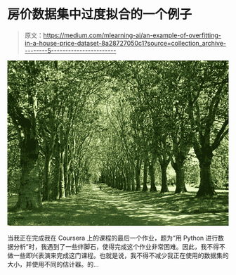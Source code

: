 # 房价数据集中过度拟合的一个例子

> 原文：<https://medium.com/mlearning-ai/an-example-of-overfitting-in-a-house-price-dataset-8a28727050c1?source=collection_archive---------5----------------------->

![](img/64df4540df29df4eaa772e909106ef10.png)

当我正在完成我在 Coursera 上的课程的最后一个作业，题为“用 Python 进行数据分析”时，我遇到了一些绊脚石，使得完成这个作业非常困难。因此，我不得不做一些即兴表演来完成这门课程。也就是说，我不得不减少我正在使用的数据集的大小，并使用不同的估计器。的…
